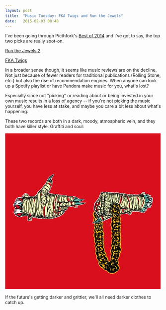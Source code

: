 ```yaml
---
layout: post
title:  "Music Tuesday: FKA Twigs and Run the Jewels"
date:   2015-02-03 08:48
---
```


I've been going through Picthfork's [Best of 2014](http://pitchfork.com/features/staff-lists/9558-the-50-best-albums-of-2014/5/) and I've got to say, the top two picks are really spot-on. 

[Run the Jewels 2](https://www.youtube.com/watch?v=USTTGsNrTmk)

[FKA Twigs](https://www.youtube.com/watch?v=3yDP9MKVhZc)

In a broader sense though, it seems like music reviews are on the decline. Not just because of fewer readers for traditional publications (Rolling Stone, etc.) but also the rise of recommendation engines. When anyone can look up a Spotify playlist or have Pandora make music for you, what's lost?

Especially since not "picking" or reading about or being invested in your own music results in a loss of agency -- if you're not picking the music yourself, you have less at stake, and maybe you care a bit less about what's happening.

These two records are both in a dark, moody, atmospheric vein, and they both have killer style. Graffiti and soul:

![](/assets/article_images/2015-02-03/run-the-jewels-2.jpg)

If the future's getting darker and grittier, we'll all need darker clothes to catch up. 